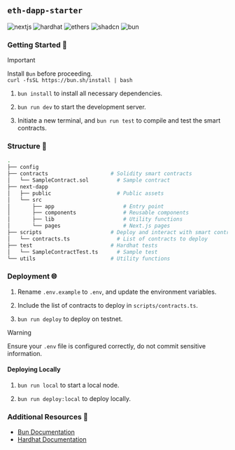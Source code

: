 ## `eth-dapp-starter`

![nextjs][nextjs] ![hardhat][hardhat] ![ethers][ethers] ![shadcn][shadcn] ![bun][bun]

### Getting Started 🚀

> [!IMPORTANT]
> Install `Bun` before proceeding. <br> `curl -fsSL https://bun.sh/install | bash`

1. `bun install` to install all necessary dependencies.

2. `bun run dev` to start the development server.

3. Initiate a new terminal, and `bun run test` to compile and test the smart contracts.

### Structure 🌴

```bash
.
├── config
├── contracts                    # Solidity smart contracts
│   └── SampleContract.sol         # Sample contract
├── next-dapp
│   ├── public                     # Public assets
│   └── src
│       ├── app                      # Entry point
│       ├── components               # Reusable components
│       ├── lib                      # Utility functions
│       └── pages                    # Next.js pages
├── scripts                      # Deploy and interact with smart contracts
│   └── contracts.ts               # List of contracts to deploy
├── test                         # Hardhat tests
│   └── SampleContractTest.ts      # Sample test
└── utils                        # Utility functions
```

### Deployment 🌐

1. Rename `.env.example` to `.env`, and update the environment variables.

2. Include the list of contracts to deploy in `scripts/contracts.ts`.

3. `bun run deploy` to deploy on testnet.

> [!WARNING]
> Ensure your `.env` file is configured correctly, do not commit sensitive information.

#### Deploying Locally

1. `bun run local` to start a local node.

2. `bun run deploy:local` to deploy locally.

### Additional Resources 📃

- [Bun Documentation](https://bun.sh/docs)
- [Hardhat Documentation](https://hardhat.org/getting-started/)

<!-- Badges -->
[nextjs]: https://img.shields.io/badge/Next.js-000000?style=for-the-badge&logo=next.js&logoColor=white
[hardhat]: https://img.shields.io/badge/Hardhat-f0d614?style=for-the-badge&logo=hardhat&logoColor=white
[ethers]: https://img.shields.io/badge/ethers.js-6651FF?style=for-the-badge&logo=ethereum&logoColor=white
[shadcn]: https://img.shields.io/badge/shadcn/ui-000000?style=for-the-badge&logo=shadcn/ui&logoColor=white
[bun]: https://img.shields.io/badge/Bun-000?logo=bun&logoColor=fff&style=for-the-badge
